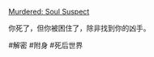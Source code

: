 

[Murdered: Soul Suspect](https://www.mobygames.com/game/murdered-soul-suspect)


你死了，但你被困住了，除非找到你的凶手。

#解密 #附身 #死后世界